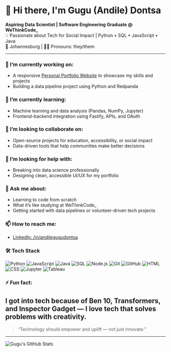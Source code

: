 # 👋 Hi there, I'm Gugu (Andile) Dontsa

**Aspiring Data Scientist | Software Engineering Graduate @ WeThinkCode_**  
💡 Passionate about Tech for Social Impact | Python • SQL • JavaScript • Java  
📍 Johannesburg | 🏳️‍🌈 Pronouns: they/them

---

### 🔭 I’m currently working on:
- A responsive [Personal Portfolio Website](https://guguandiledontsa.github.io/personal-portfolio-website) to showcase my skills and projects
- Building a data pipeline project using Python and Redpanda

### 🌱 I’m currently learning:
- Machine learning and data analysis (Pandas, NumPy, Jupyter)
- Frontend-backend integration using Fastify, APIs, and OAuth

### 👯 I’m looking to collaborate on:
- Open-source projects for education, accessibility, or social impact
- Data-driven tools that help communities make better decisions

### 🤔 I’m looking for help with:
- Breaking into data science professionally
- Designing clean, accessible UI/UX for my portfolio

### 💬 Ask me about:
- Learning to code from scratch
- What it’s like studying at WeThinkCode_
- Getting started with data pipelines or volunteer-driven tech projects

### 📫 How to reach me:
- [LinkedIn: /in/andilegugudontsa](https://linkedin.com/in/andilegugudontsa)

### 🛠️ Tech Stack

![Python](https://img.shields.io/badge/Python-3776AB?style=flat&logo=python&logoColor=white)
![JavaScript](https://img.shields.io/badge/JavaScript-F7DF1E?style=flat&logo=javascript&logoColor=black)
![Java](https://img.shields.io/badge/Java-007396?style=flat&logo=java&logoColor=white)
![SQL](https://img.shields.io/badge/SQL-003B57?style=flat&logo=postgresql&logoColor=white)
![Node.js](https://img.shields.io/badge/Node.js-339933?style=flat&logo=nodedotjs&logoColor=white)
![Git](https://img.shields.io/badge/Git-F05032?style=flat&logo=git&logoColor=white)
![GitHub](https://img.shields.io/badge/GitHub-181717?style=flat&logo=github&logoColor=white)
![HTML](https://img.shields.io/badge/HTML5-E34F26?style=flat&logo=html5&logoColor=white)
![CSS](https://img.shields.io/badge/CSS3-1572B6?style=flat&logo=css3&logoColor=white)
![Jupyter](https://img.shields.io/badge/Jupyter-F37626?style=flat&logo=jupyter&logoColor=white)
![Tableau](https://img.shields.io/badge/Tableau-E97627?style=flat&logo=tableau&logoColor=white)


### ⚡ Fun fact:
I got into tech because of **Ben 10**, **Transformers**, and **Inspector Gadget** — I love tech that solves problems with creativity.
---
> “Technology should empower and uplift — not just innovate.”
---
![Gugu's GitHub Stats](https://github-readme-stats.vercel.app/api?username=guguandiledontsa&show_icons=true&theme=radical)

